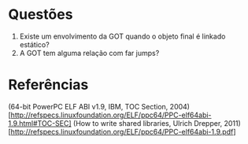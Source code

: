 Questões
========

1. Existe um envolvimento da GOT quando o objeto final é linkado estático?
2. A GOT tem alguma relação com far jumps?


Referências
===========

(64-bit PowerPC ELF ABI v1.9, IBM, TOC Section, 2004) [http://refspecs.linuxfoundation.org/ELF/ppc64/PPC-elf64abi-1.9.html#TOC-SEC]
(How to write shared libraries, Ulrich Drepper, 2011) [http://refspecs.linuxfoundation.org/ELF/ppc64/PPC-elf64abi-1.9.pdf]
